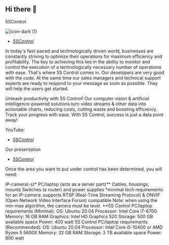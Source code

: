 ## Hi there 👋

5SControl

![icon-dark (1)](https://github.com/5sControl/.github/assets/94960397/0fa9d2f7-954c-40a1-84a8-7e28e7c3c969)

- *[5SControl](https://drive.google.com/file/d/19oVaTs6p2KYRR8h1pcc-xXMIyvPHUvHT/view?usp=sharing)*
 
In today's fast-paced and technologically driven world, businesses are constantly striving to optimize their operations for maximum efficiency and profitability. The key to achieving this lies in the ability to monitor and control the execution of a technologically necessary number of operations with ease. That's where 5S Control comes in. Our developers are very good with the code. At the same time our sales managers and technical support experts are ready to respond to your message as soon as possible. They will help the users get started.

Unleash productivity with 5S Control! Our computer vision & artificial intelligence-powered solutions turn video streams & other data into actionable charts, reducing costs, cutting waste and boosting efficiency. Track your progress with ease. With 5S Control, success is just a data point away!

YouTube:
- *[5SControl](https://www.youtube.com/@5scontrol)*

Our presentation
- *[5SControl](https://docs.google.com/presentation/d/1s6lglaP1xEl5JKceF5jyWl48veKENmfZ8EkC54rYZuc/edit?usp=sharing)*

Once the area you want to put under control has been determined, you will need:

IP-camera(-s)* 
PC/laptop (acts as a server part)** 
Сables, housings, mounts
Switches (a router) and power supplies
*minimal tech requirements for an IP-camera: 
supports RTSP (Real-Time Streaming Protocol) & ONVIF (Open Network Video Interface Forum) compatible
Note: when using the min-max algorithm, the camera must be level.
**5S Control PC/laptop requirements (Minimal):
OS: Ubuntu 20.04
Processor: Intel Core i7-6700
Memory: 16 GB RAM
Graphics: Intel HD Graphics 520
Storage: 500 GB available space
Power: 400 watt
5S Control PC/laptop requirements (Recommended):
OS: Ubuntu 20.04
Processor: Intel Core i5-10400 or AMD Ryzen 5 5600X
Memory: 32 GB RAM
Storage: 3 TB available space
Power: 800 watt

<!--

**Here are some ideas to get you started:**

🙋‍♀️ A short introduction - what is your organization all about?
🌈 Contribution guidelines - how can the community get involved?
👩‍💻 Useful resources - where can the community find your docs? Is there anything else the community should know?
🍿 Fun facts - what does your team eat for breakfast?
🧙 Remember, you can do mighty things with the power of [Markdown](https://docs.github.com/github/writing-on-github/getting-started-with-writing-and-formatting-on-github/basic-writing-and-formatting-syntax)
-->
